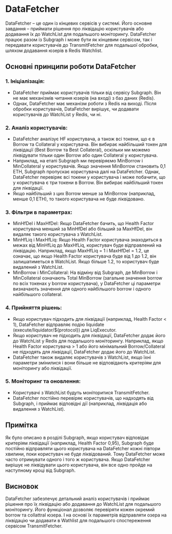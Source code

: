 # DataFetcher

DataFetcher – це один із кінцевих сервісів у системі. Його основне завдання – приймати рішення про ліквідацію користувачів або додавання їх до WatchList для подальшого моніторингу. DataFetcher працює разом із Subgraph і може бути як кінцевим сервісом, так і передавати користувачів до TransmitFetcher для подальшої обробки, шляхом додавання юзерів в Redis Watchlist.

## Основні принципи роботи DataFetcher

### 1. Ініціалізація:

- DataFetcher приймає користувачів тільки від сервісу Subgraph. Він не має механізмів читання юзерів (на вході) з баз даних (Redis).
- Однак, DataFetcher має механізм роботи з Redis на виході. Після обробки користувачів, DataFetcher вирішує, чи додавати користувачів до WatchList у Redis, чи ні.

### 2. Аналіз користувачів:

- DataFetcher аналізує HF користувача, а також всі токени, що є в Borrow та Collateral у користувача. Він вибирає найбільший токен для ліквідації (Best Borrow та Best Collateral), оскільки ми можемо ліквідувати тільки один Borrow або один Collateral у користувача.
- Наприклад, на етапі Subgraph ми перевіряємо MinBorrow і MinCollateral у користувачів. Якщо значення MinBorrow становить 0,1 ETH, Subgraph пропускає користувача далі на DataFetcher. Однак, DataFetcher перевіряє всі токени у користувача і може побачити, що у користувача є три токени в Borrow. Він вибирає найбільший токен для ліквідації.
- Якщо найбільший з цих Borrow менше за MinBorrow (наприклад, менше 0,1 ETH), то такого користувача не буде ліквідовано.

### 3. Фільтри в параметрах:

- MinHfDel і MaxHfDel: Якщо DataFetcher бачить, що Health Factor користувача менший за MinHfDel або більший за MaxHfDel, він видаляє такого користувача з WatchList.
- MinHfLiq і MaxHfLiq: Якщо Health Factor користувача знаходиться в межах від MinHfLiq до MaxHfLiq, користувач буде відправлений на ліквідацію. Наприклад, якщо MaxHfLiq = 1 і MaxHfDel = 1.2, це означає, що якщо Health Factor користувача буде від 1 до 1.2, він залишатиметься в WatchList. Якщо більше 1.2, то користувач буде видалений з WatchList.
- MinBorrow і MinCollateral: На відміну від Subgraph, де MinBorrow і MinCollateral означають Total MinBorrow (загальне значення borrow по всіх токенах у borrow користувача), у DataFetcher ці параметри визначають значення для одного найбільшого borrow і одного найбільшого collateral.

### 4. Прийняття рішень:

- Якщо користувач підходить для ліквідації (наприклад, Health Factor < 1), DataFetcher відправляє подію liquidate (execute/liquidator/${protocol}) для LiqExecutor.
- Якщо користувач не підходить для ліквідації, DataFetcher додає його до WatchList у Redis для подальшого моніторингу. Наприклад, якщо Health Factor користувача > 1 або його мінімальний Borrow/Collateral не підходять для ліквідації, DataFetcher додає його до WatchList.
- DataFetcher також видаляє користувачів з WatchList, якщо їхні параметри змінилися і вони більше не відповідають критеріям для моніторингу або ліквідації.

### 5. Моніторинг та оновлення:

- Користувачі з WatchList будуть моніторитися TransmitFetcher.
- DataFetcher постійно перевіряє користувачів, що надходять від Subgraph, і приймає відповідні дії (наприклад, ліквідація або видалення з WatchList).

## Примітка

Як було описано в розділі Subgraph, якщо користувач відповідає критеріям ліквідації (наприклад, Health Factor 0,95), Subgraph буде постійно відправляти цього користувача на DataFetcher кожні півтори хвилини, поки користувач не буде ліквідований. Тому DataFetcher може часто отримувати одного і того ж користувача. Якщо DataFetcher вирішує не ліквідувати цього користувача, він все одно пройде на наступному кроці від Subgraph.

## Висновок

DataFetcher забезпечує детальний аналіз користувачів і приймає рішення про їх ліквідацію або додавання до WatchList для подальшого моніторингу. Його функціонал дозволяє перевіряти кожен окремий borrow та collattral юзера. І на основі їх параметрів відправляти озера на ліквідацію чи додавати в Wathlist для подальшого спостереження сервісом TransmitFetcher.
